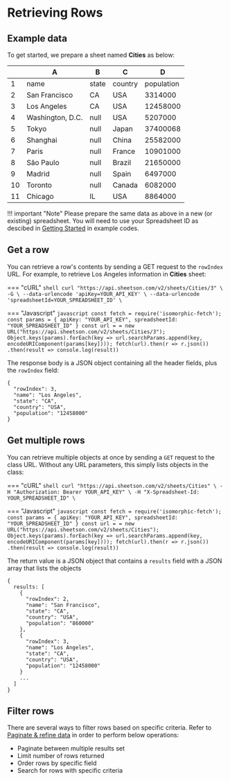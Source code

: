 # Retrieving Rows

## Example data
To get started, we prepare a sheet named **Cities** as below:
<div class='example'>

|  | A               | B     | C       | D          |
|--| --------------- | ----- | ------- | ---------- |
|1 | name            | state | country | population |
|2 | San Francisco   | CA    | USA     | 3314000    |
|3 | Los Angeles     | CA    | USA     | 12458000   |
|4 | Washington, D.C.| null  | USA     | 5207000    |
|5 | Tokyo           | null  | Japan   | 37400068   |
|6 | Shanghai        | null  | China   | 25582000   |
|7 | Paris           | null  | France  | 10901000   |
|8 | São Paulo       | null  | Brazil  | 21650000   |
|9 | Madrid          | null  | Spain   | 6497000    |
|10| Toronto         | null  | Canada  | 6082000	  |
|11| Chicago         | IL    | USA     | 8864000    |

</div>

!!! important "Note"
    Please prepare the same data as above in a new (or existing) spreadsheet. You will need to use your Spreadsheet ID as descibed in [Getting Started](/getting-started) in example codes.

##  Get a row
You can retrieve a row's contents by sending a GET request to the `rowIndex` URL. For example, to retrieve Los Angeles information in **Cities** sheet:

=== "cURL"
    ``` shell
    curl "https://api.sheetson.com/v2/sheets/Cities/3" \
    -G \
    --data-urlencode 'apiKey=YOUR_API_KEY' \
    --data-urlencode 'spreadsheetId=YOUR_SPREADSHEET_ID' \
    ```

=== "Javascript"
    ``` javascript
    const fetch = require('isomorphic-fetch');
    const params = {
      apiKey: "YOUR_API_KEY",
      spreadsheetId: "YOUR_SPREADSHEET_ID"
    }
    const url = = new URL("https://api.sheetson.com/v2/sheets/Cities/3");
    Object.keys(params).forEach(key => url.searchParams.append(key, encodeURIComponent(params[key])));
    fetch(url).then(r => r.json())
      .then(result => console.log(result))
    ```

The response body is a JSON object containing all the header fields, plus the `rowIndex` field:
```
{
  "rowIndex": 3,
  "name": "Los Angeles", 
  "state": "CA", 
  "country": "USA",
  "population": "12458000"
}
```
## Get multiple rows
You can retrieve multiple objects at once by sending a `GET` request to the class URL. Without any URL parameters, this simply lists objects in the class:

=== "cURL"
    ``` shell
    curl "https://api.sheetson.com/v2/sheets/Cities" \
    -H "Authorization: Bearer YOUR_API_KEY" \
    -H "X-Spreadsheet-Id: YOUR_SPREADSHEET_ID" \
    ```

=== "Javascript"
    ``` javascript
    const fetch = require('isomorphic-fetch');
    const params = {
      apiKey: "YOUR_API_KEY",
      spreadsheetId: "YOUR_SPREADSHEET_ID"
    }
    const url = = new URL("https://api.sheetson.com/v2/sheets/Cities");
    Object.keys(params).forEach(key => url.searchParams.append(key, encodeURIComponent(params[key])));
    fetch(url).then(r => r.json())
      .then(result => console.log(result))
    ```

The return value is a JSON object that contains a `results` field with a JSON array that lists the objects
```
{
  results: [
    {
      "rowIndex": 2,
      "name": "San Francisco", 
      "state": "CA", 
      "country": "USA",
      "population": "860000"
    },
    {
      "rowIndex": 3,
      "name": "Los Angeles", 
      "state": "CA", 
      "country": "USA",
      "population": "12458000"
    }
    ...
  ]
}
```

## Filter rows
There are several ways to filter rows based on specific criteria. Refer to [Paginate & refine data](/manage-data/paginate-filter) in order to perform below operations:

 - Paginate between multiple results set
 - Limit number of rows returned
 - Order rows by specific field
 - Search for rows with specific criteria
